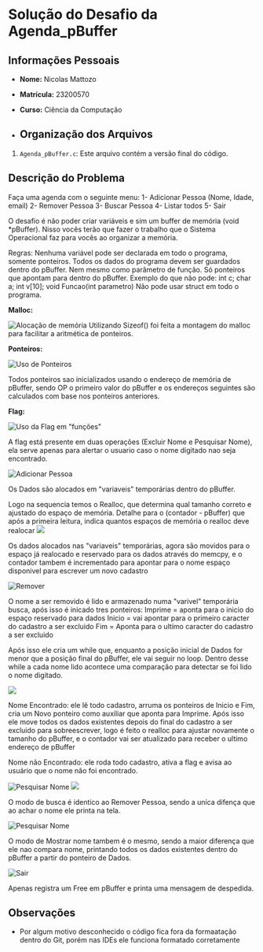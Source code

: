 # Solução do Desafio da Agenda_pBuffer

## Informações Pessoais
- **Nome:** Nicolas Mattozo
- **Matrícula:** 23200570
- **Curso:** Ciência da Computação

- ## Organização dos Arquivos
1. `Agenda_pBuffer.c`: Este arquivo contém a versão final do código.

## Descrição do Problema
Faça uma agenda com o seguinte menu:
1- Adicionar Pessoa (Nome, Idade, email)
2- Remover Pessoa
3- Buscar Pessoa
4- Listar todos
5- Sair

O desafio é não poder criar variáveis e sim um buffer de memória (void *pBuffer). Nisso vocês terão que fazer o trabalho que o Sistema Operacional faz para vocês ao organizar a memória.

Regras:
Nenhuma variável pode ser declarada em todo o programa, somente ponteiros. Todos os dados do programa devem ser guardados dentro do pBuffer.
Nem mesmo como parâmetro de função. Só ponteiros que apontam para dentro do pBuffer.
Exemplo do que não pode: int c; char a; int v[10];  void Funcao(int parametro)
Não pode usar struct em todo o programa.


**Malloc:**

![Alocação de memória](malloc.png)
Utilizando Sizeof() foi feita a montagem do malloc para facilitar a aritmética de ponteiros.

**Ponteiros:**

![Uso de Ponteiros](ponteiros.png)

Todos ponteiros sao inicializados usando o endereço de memória de pBuffer, sendo OP o primeiro valor do pBuffer e os endereços seguintes são calculados com base nos ponteiros anteriores.

 **Flag:**

![Uso da Flag em "funções"](flag.png)

A flag está presente em duas operações (Excluir Nome e Pesquisar Nome), ela serve apenas para alertar o usuario caso o nome digitado nao seja encontrado.

![Adicionar Pessoa](case1-1.png)

Os Dados são alocados em "variaveis" temporárias dentro do pBuffer.

Logo na sequencia temos o Realloc, que determina qual tamanho correto e ajustado do espaço de memória. Detalhe para o (contador - pBuffer) que após a primeira leitura, indica quantos espaços de memória o realloc deve realocar
![](case1-2.png)

Os dados alocados nas "variaveis" temporárias, agora são movidos para o espaço já realocado e reservado para os dados através do memcpy, e o contador tambem é incrementado para apontar para o nome espaço disponivel para escrever um novo cadastro

![Remover](case2-1.png)

O nome a ser removido é lido e armazenado numa "varivel" temporária busca, após isso é inicado tres ponteiros:
Imprime = aponta para o inicio do espaço reservado para dados
Inicio = vai apontar para o primeiro caracter do cadastro a ser excluido
Fim = Aponta para o ultímo caracter do cadastro a ser excluido

Após isso ele cria um while que, enquanto a posição inicial de Dados for menor que a posição final do pBuffer, ele vai seguir no loop.
Dentro desse while a cada nome lido acontece uma comparação para detectar se foi lido o nome digitado.

![](case2-2.png)

Nome Encontrado: ele lê todo cadastro, arruma os ponteiros de Inicio e Fim, cria um Novo ponteiro como auxiliar que aponta para Imprime.
Após isso ele move todos os dados existentes depois do final do cadastro a ser excluido para sobreescrever, logo é feito o realloc para ajustar novamente o tamanho do pBuffer, e o contador vai ser atualizado para receber o ultimo endereço de pBuffer

Nome não Encontrado: ele roda todo cadastro, ativa a flag e avisa ao usuário que o nome não foi encontrado.

![Pesquisar Nome](case3-1.png)
![](case3-2.png)

O modo de busca é identico ao Remover Pessoa, sendo a uníca difença que ao achar o nome ele printa na tela.

![Pesquisar Nome](case4-1.png)

O modo de Mostrar nome tambem é o mesmo, sendo a maior diferença que ele nao compara nome, printando todos os dados existentes dentro do pBuffer a partir do ponteiro de Dados.

![Sair](case5-1.png)

Apenas registra um Free em pBuffer e printa uma mensagem de despedida.


## Observações
- Por algum motivo desconhecido o código fica fora da formaatação dentro do Git, porém nas IDEs ele funciona formatado corretamente
